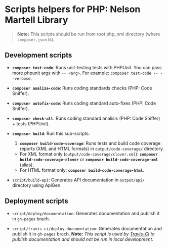 # Scripts helpers for PHP: Nelson Martell Library

> **Note:** This scripts should be run from root php_nml directory (where `composer.json` is).


## Development scripts

- **`composer test-code`**: Runs unit-testing tests with PHPUnit. You can pass more phpunit args with `-- <arg>`. For example: `composer test-code -- --verbose`.

- **`composer analize-code`**: Runs coding standards checks (PHP: Code Sniffer).

- **`composer autofix-code`**: Runs coding standard auto-fixes (PHP: Code Sniffer).

- **`composer check-all`**: Runs coding standard analisis (PHP: Code Sniffer) + tests (PHPUnit).

- **`composer build`**: Run this sub-scripts:
  1. **`composer build-code-coverage`**: Runs tests and build code coverage reports (XML and HTML formats) in `output/code-coverage/` directory.
    - For XML format only (`output/code-coverage/clover.xml`): **`composer build-code-coverage-clover`** or **`composer build-code-coverage-xml`** (alias).
    - For HTML format only: **`composer build-code-coverage-html`**.

- `script/build-api`: Generates API documentation in `output/api/` directory using ApiGen.



## Deployment scripts

- `script/deploy/documentation`: Generates documentation and publish it in `gh-pages` brach.

- `script/travis-ci/deploy-documentation`: Generates documentation and publish it in `gh-pages` brach. **Note:** _This script is used by [Travis-CI](travis-ci.org) to publish documentation and should not be run in local development_.
